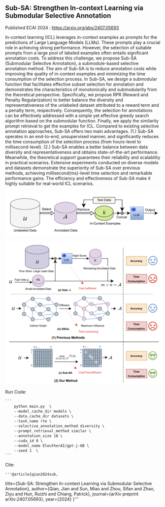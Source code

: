 ## Sub-SA: Strengthen In-context Learning via Submodular Selective Annotation

Published ECAI 2024 : https://arxiv.org/abs/2407.05693


In-context learning (ICL) leverages in-context examples
as prompts for the predictions of Large Language Models (LLMs).
These prompts play a crucial role in achieving strong performance.
However, the selection of suitable prompts from a large pool of labeled
examples often entails significant annotation costs. To address this
challenge, we propose Sub-SA (Submodular Selective Annotation), a
submodule-based selective annotation method. The aim of Sub-SA is
to reduce annotation costs while improving the quality of in-context
examples and minimizing the time consumption of the selection process. In Sub-SA, we design a submodular function that facilitates
effective subset selection for annotation and demonstrates the characteristics of monotonically and submodularity from the theoretical perspective. Specifically, we propose RPR (Reward and Penalty
Regularization) to better balance the diversity and representativeness
of the unlabeled dataset attributed to a reward term and a penalty
term, respectively. Consequently, the selection for annotations can
be effectively addressed with a simple yet effective greedy search
algorithm based on the submodular function. Finally, we apply the
similarity prompt retrieval to get the examples for ICL. Compared
to existing selective annotation approaches, Sub-SA offers two main
advantages. (1.) Sub-SA operates in an end-to-end, unsupervised
manner, and significantly reduces the time consumption of the selection process (from hours-level to millisecond-level). (2.) Sub-SA
enables a better balance between data diversity and representativeness
and obtains state-of-the-art performance. Meanwhile, the theoretical support guarantees their reliability and scalability in practical
scenarios. Extensive experiments conducted on diverse models and
datasets demonstrate the superiority of Sub-SA over previous methods, achieving millisecond(ms)-level time selection and remarkable
performance gains. The efficiency and effectiveness of Sub-SA make
it highly suitable for real-world ICL scenarios.

![pipeline](img/pipeline.png)


![subsa](img/subsa.png)



Run Code:

	```
        python main.py  \
        --model_cache_dir models \
        --data_cache_dir datasets \
        --task_name rte \
        --selective_annotation_method diversity \
        --prompt_retrieval_method similar \
        --annotation_size 18 \
        --cuda_id 0 \
        --model_name EleutherAI/gpt-j-6B \
        --seed 1  \
	```

Cite: 

    '''@article{qian2024sub,
  title={Sub-SA: Strengthen In-context Learning via Submodular Selective Annotation},
  author={Qian, Jian and Sun, Miao and Zhou, Sifan and Zhao, Ziyu and Hun, Ruizhi and Chiang, Patrick},
  journal={arXiv preprint arXiv:2407.05693},
  year={2024}
}'''
